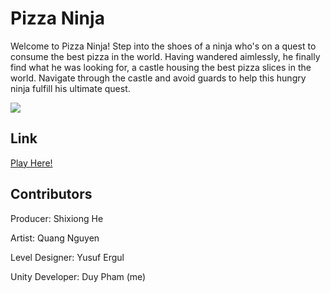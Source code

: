 # Pizza Ninja

Welcome to Pizza Ninja! Step into the shoes of a ninja who's on a quest to consume the best pizza in the world. Having wandered aimlessly, he finally find what he was looking for, a castle housing the best pizza slices in the world. Navigate through the castle and avoid guards to help this hungry ninja fulfill his ultimate quest.

![](Assets/Assets/TitleScreen.png)

## Link

[Play Here!](https://duyp.itch.io/pizza-ninja)

## Contributors

Producer: Shixiong He

Artist: Quang Nguyen

Level Designer: Yusuf Ergul

Unity Developer: Duy Pham (me)
